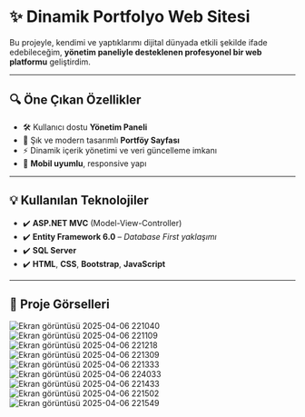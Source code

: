 # ✨ Dinamik Portfolyo Web Sitesi

Bu projeyle, kendimi ve yaptıklarımı dijital dünyada etkili şekilde ifade edebileceğim, **yönetim paneliyle desteklenen profesyonel bir web platformu** geliştirdim.

---

## 🔍 Öne Çıkan Özellikler

- 🛠️ Kullanıcı dostu **Yönetim Paneli**
- 🎨 Şık ve modern tasarımlı **Portföy Sayfası**
- ⚡ Dinamik içerik yönetimi ve veri güncelleme imkanı
- 📱 **Mobil uyumlu**, responsive yapı

---

## 💡 Kullanılan Teknolojiler

- ✔️ **ASP.NET MVC** (Model-View-Controller)
- ✔️ **Entity Framework 6.0** – *Database First yaklaşımı*
- ✔️ **SQL Server**
- ✔️ **HTML**, **CSS**, **Bootstrap**, **JavaScript**

---

## 📸 Proje Görselleri
![Ekran görüntüsü 2025-04-06 221040](https://github.com/user-attachments/assets/fcf569aa-5ab5-4ad6-8135-7a3ca2b2626e)
![Ekran görüntüsü 2025-04-06 221109](https://github.com/user-attachments/assets/f7b6c5f5-2dd2-4bfb-a209-08d107bf06a6)
![Ekran görüntüsü 2025-04-06 221218](https://github.com/user-attachments/assets/2b377ae6-38f4-426a-aef7-30948b86d667)
![Ekran görüntüsü 2025-04-06 221309](https://github.com/user-attachments/assets/ded91198-592e-4858-a344-6364de82c2dc)
![Ekran görüntüsü 2025-04-06 221333](https://github.com/user-attachments/assets/df1682b9-2cca-4b28-abb1-5506b21eccaf)
![Ekran görüntüsü 2025-04-06 224033](https://github.com/user-attachments/assets/c2b30c26-b4b8-4f57-985c-cdd5dc0fcb2b)
![Ekran görüntüsü 2025-04-06 221433](https://github.com/user-attachments/assets/c54ada54-9f9c-4355-876f-8d1f0a1af090)
![Ekran görüntüsü 2025-04-06 221502](https://github.com/user-attachments/assets/f71739a6-2baa-4f84-b026-0a560179a281)
![Ekran görüntüsü 2025-04-06 221549](https://github.com/user-attachments/assets/190fd092-07b3-4e47-8cb7-018d5f172729)

